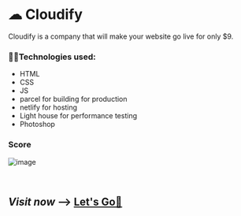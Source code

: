 # ☁ Cloudify
Cloudify is a company that will make your website go live for only $9.  
 
### 👨‍💻Technologies used:
- HTML
- CSS
- JS
- parcel for building for production
- netlify for hosting
- Light house for performance testing
- Photoshop

### Score
![image](https://user-images.githubusercontent.com/49732309/182039695-c4512694-2576-4b62-9c12-31a54519a55a.png)  

<br>

## **_Visit now_** -->  <a href="https://cloudify-practice-project.netlify.app/" target="_blank">Let's Go🚀</a>

